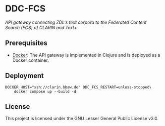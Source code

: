 # DDC-FCS

_API gateway connecting ZDL's text corpora to the Federated Content
Search (FCS) of CLARIN and Text+_

## Prerequisites

* [Docker](https://docs.docker.com/get-docker/): The API gateway is
  implemented in Clojure and is deployed as a Docker container.

## Deployment

    DOCKER_HOST="ssh://clarin.bbaw.de" DDC_FCS_RESTART=unless-stopped\
        docker compose up --build -d

## License

This project is licensed under the GNU Lesser General Public License v3.0.
